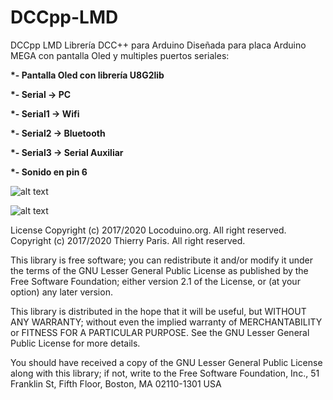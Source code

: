 # DCCpp-LMD

DCCpp LMD Librería DCC++ para Arduino
Diseñada para placa Arduino MEGA con pantalla Oled y multiples puertos seriales:

<strong>
*- Pantalla Oled con librería U8G2lib

*- Serial → PC

*- Serial1 → Wifi

*- Serial2 → Bluetooth

*- Serial3 → Serial Auxiliar

*- Sonido en pin 6
</strong>

![alt text](https://github.com/Peyutron/DCCpp-LMD/blob/main/DCCpp%20LMD/extras/Images/ardumoto-l298p_pines.jpg?raw=true)



![alt text](https://github.com/Peyutron/DCCpp-LMD/blob/main/DCCpp%20LMD/extras/Images/DCCpp_Mega_oledESP8266Buzzmax471.jpg?raw=true)



License
Copyright (c) 2017/2020 Locoduino.org. All right reserved. Copyright (c) 2017/2020 Thierry Paris. All right reserved.

This library is free software; you can redistribute it and/or modify it under the terms of the GNU Lesser General Public License as published by the Free Software Foundation; either version 2.1 of the License, or (at your option) any later version.

This library is distributed in the hope that it will be useful, but WITHOUT ANY WARRANTY; without even the implied warranty of MERCHANTABILITY or FITNESS FOR A PARTICULAR PURPOSE. See the GNU Lesser General Public License for more details.

You should have received a copy of the GNU Lesser General Public License along with this library; if not, write to the Free Software Foundation, Inc., 51 Franklin St, Fifth Floor, Boston, MA 02110-1301 USA
